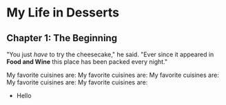 # My Life in Desserts

## Chapter 1: The Beginning

"You just *have* to try the cheesecake," he said. "Ever since it appeared in **Food and Wine** this place has been packed every night."

My favorite cuisines are:
My favorite cuisines are:
My favorite cuisines are:
My favorite cuisines are:
My favorite cuisines are:

* Hello
